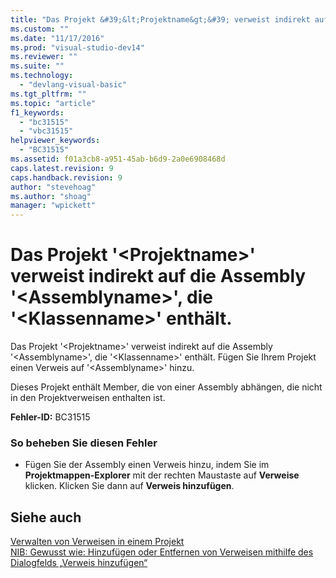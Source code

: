 ```yaml
---
title: "Das Projekt &#39;&lt;Projektname&gt;&#39; verweist indirekt auf die Assembly &#39;&lt;Assemblyname&gt;&#39;, die &#39;&lt;Klassenname&gt;&#39; enth&#228;lt. | Microsoft Docs"
ms.custom: ""
ms.date: "11/17/2016"
ms.prod: "visual-studio-dev14"
ms.reviewer: ""
ms.suite: ""
ms.technology: 
  - "devlang-visual-basic"
ms.tgt_pltfrm: ""
ms.topic: "article"
f1_keywords: 
  - "bc31515"
  - "vbc31515"
helpviewer_keywords: 
  - "BC31515"
ms.assetid: f01a3cb8-a951-45ab-b6d9-2a0e6908468d
caps.latest.revision: 9
caps.handback.revision: 9
author: "stevehoag"
ms.author: "shoag"
manager: "wpickett"
---
```

# Das Projekt &#39;&lt;Projektname&gt;&#39; verweist indirekt auf die Assembly &#39;&lt;Assemblyname&gt;&#39;, die &#39;&lt;Klassenname&gt;&#39; enth&#228;lt.
Das Projekt '\<Projektname\>' verweist indirekt auf die Assembly '\<Assemblyname\>', die '\<Klassenname\>' enthält. Fügen Sie Ihrem Projekt einen Verweis auf '\<Assemblyname\>' hinzu.  
  
 Dieses Projekt enthält Member, die von einer Assembly abhängen, die nicht in den Projektverweisen enthalten ist.  
  
 **Fehler\-ID:** BC31515  
  
### So beheben Sie diesen Fehler  
  
-   Fügen Sie der Assembly einen Verweis hinzu, indem Sie im **Projektmappen\-Explorer** mit der rechten Maustaste auf **Verweise** klicken. Klicken Sie dann auf **Verweis hinzufügen**.  
  
## Siehe auch  
 [Verwalten von Verweisen in einem Projekt](/visual-studio/ide/managing-references-in-a-project)   
 [NIB: Gewusst wie: Hinzufügen oder Entfernen von Verweisen mithilfe des Dialogfelds „Verweis hinzufügen“](http://msdn.microsoft.com/de-de/3bd75d61-f00c-47c0-86a2-dd1f20e231c9)